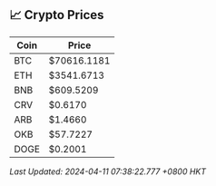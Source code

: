 ## 📈 Crypto Prices

| Coin | Price |
| ---- | ----- |
| BTC | $70616.1181 |
| ETH | $3541.6713 |
| BNB | $609.5209 |
| CRV | $0.6170 |
| ARB | $1.4660 |
| OKB | $57.7227 |
| DOGE | $0.2001 |

_Last Updated: 2024-04-11 07:38:22.777 +0800 HKT_